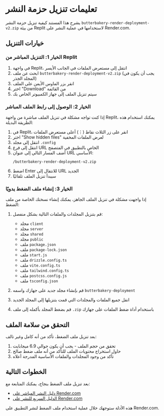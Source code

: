 # تعليمات تنزيل حزمة النشر

يشرح هذا المستند كيفية تنزيل حزمة النشر `butterbakery-render-deployment-v2.zip` من بيئة Replit لاستخدامها في عملية النشر على Render.com.

## خيارات التنزيل

### الخيار 1: التنزيل المباشر من Replit

1. في واجهة Replit، انتقل إلى مستعرض الملفات في الجانب الأيسر
2. ابحث عن ملف `butterbakery-render-deployment-v2.zip` (يجب أن يكون في المجلد الجذر)
3. انقر بزر الماوس الأيمن على الملف
4. اختر "Download" من القائمة
5. سيتم تنزيل الملف إلى جهاز الكمبيوتر الخاص بك

### الخيار 2: الوصول إلى رابط الملف المباشر

إذا كنت تواجه مشكلة في تنزيل الملف مباشرة من واجهة Replit، يمكنك استخدام هذه الطريقة البديلة:

1. في Replit، انقر على زر الثلاث نقاط (⋮) أعلى مستعرض الملفات
2. اختر "Show hidden files" لعرض الملفات المخفية
3. انتقل إلى مجلد `.config`
4. انتقل إلى فرع URL الخاص بالتطبيق في المتصفح
5. أضف المسار التالي إلى عنوان URL الأساسي:
   ```
   /butterbakery-render-deployment-v2.zip
   ```
6. اضغط Enter للانتقال إلى URL الجديد
7. سيبدأ تنزيل الملف تلقائيًا

### الخيار 3: إنشاء ملف الضغط يدويًا

إذا واجهت مشكلة في تنزيل الملف الجاهز، يمكنك إنشاء نسختك الخاصة من ملف الضغط:

1. قم بتنزيل المجلدات والملفات التالية بشكل منفصل:
   - مجلد `client`
   - مجلد `server`
   - مجلد `shared`
   - مجلد `public`
   - ملف `package.json`
   - ملف `package-lock.json`
   - ملف `start.js`
   - ملف `drizzle.config.ts`
   - ملف `vite.config.ts`
   - ملف `tailwind.config.ts`
   - ملف `postcss.config.js`
   - ملف `tsconfig.json`

2. قم بإنشاء مجلد جديد على جهازك واسمه `butterbakery-deployment`
3. انقل جميع الملفات والمجلدات التي قمت بتنزيلها إلى المجلد الجديد
4. قم بضغط المجلد بأكمله إلى ملف `.zip` باستخدام أداة ضغط الملفات على جهازك

## التحقق من سلامة الملف

بعد تنزيل ملف الضغط، تأكد من أنه كامل وغير تالف:

1. تحقق من حجم الملف - يجب أن يكون حوالي 6.9 ميجابايت
2. حاول استخراج محتويات الملف للتأكد من أنه ملف ضغط صالح
3. تأكد من وجود المجلدات والملفات الأساسية المدرجة أعلاه

## الخطوات التالية

بعد تنزيل ملف الضغط بنجاح، يمكنك المتابعة مع:

- [دليل النشر المباشر على Render.com](./RENDER_DIRECT_DEPLOY.md)
- [الدليل السريع للنشر على Render.com](./RENDER_QUICK_GUIDE.md)

هذه الأدلة ستوجهك خلال عملية استخدام ملف الضغط لنشر التطبيق على Render.com.